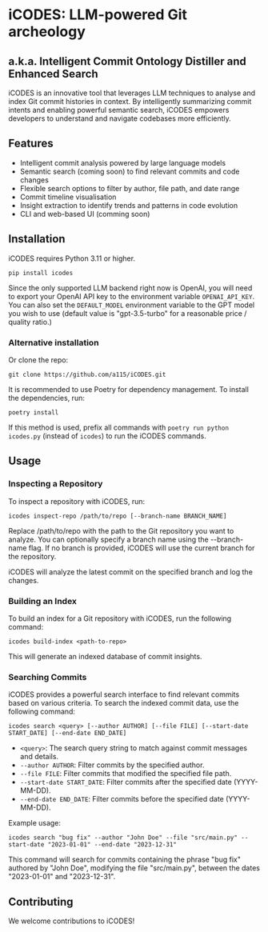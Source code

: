 # iCODES: LLM-powered Git archeology
## a.k.a. Intelligent Commit Ontology Distiller and Enhanced Search

iCODES is an innovative tool that leverages LLM techniques to analyse and index Git commit histories in context. By intelligently summarizing commit intents and enabling powerful semantic search, iCODES empowers developers to understand and navigate codebases more efficiently. 

## Features

* Intelligent commit analysis powered by large language models
* Semantic search (coming soon) to find relevant commits and code changes
* Flexible search options to filter by author, file path, and date range
* Commit timeline visualisation
* Insight extraction to identify trends and patterns in code evolution
* CLI and web-based UI (comming soon)

## Installation

iCODES requires Python 3.11 or higher. 

    pip install icodes

Since the only supported LLM backend right now is OpenAI, you will need to export your OpenAI API key to the environment variable `OPENAI_API_KEY`. You can also set the `DEFAULT_MODEL` environment variable to the GPT model you wish to use (default value is "gpt-3.5-turbo" for a reasonable price / quality ratio.)

### Alternative installation 

Or clone the repo:

    git clone https://github.com/a115/iCODES.git

It is recommended to use Poetry for dependency management. To install the dependencies, run: 

    poetry install

If this method is used, prefix all commands with `poetry run python icodes.py` (instead of `icodes`) to run the iCODES commands.

## Usage

### Inspecting a Repository

To inspect a repository with iCODES, run:

    icodes inspect-repo /path/to/repo [--branch-name BRANCH_NAME]

Replace /path/to/repo with the path to the Git repository you want to analyze. You can optionally specify a branch name using the --branch-name flag. If no branch is provided, iCODES will use the current branch for the repository.

iCODES will analyze the latest commit on the specified branch and log the changes.


### Building an Index

To build an index for a Git repository with iCODES, run the following command:

    icodes build-index <path-to-repo>

This will generate an indexed database of commit insights. 

### Searching Commits

iCODES provides a powerful search interface to find relevant commits based on various criteria. To search the indexed commit data, use the following command:

    icodes search <query> [--author AUTHOR] [--file FILE] [--start-date START_DATE] [--end-date END_DATE]

- `<query>`: The search query string to match against commit messages and details.
- `--author AUTHOR`: Filter commits by the specified author.
- `--file FILE`: Filter commits that modified the specified file path.
- `--start-date START_DATE`: Filter commits after the specified date (YYYY-MM-DD).
- `--end-date END_DATE`: Filter commits before the specified date (YYYY-MM-DD).

Example usage:

    icodes search "bug fix" --author "John Doe" --file "src/main.py" --start-date "2023-01-01" --end-date "2023-12-31"

This command will search for commits containing the phrase "bug fix" authored by "John Doe", modifying the file "src/main.py", between the dates "2023-01-01" and "2023-12-31".


## Contributing

We welcome contributions to iCODES!

